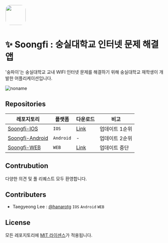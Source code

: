 <img src="https://hanarotg.github.io/others/soongfi/soongfi.png" style="width: 64px; height:64px; border: 1px solid #ffffff; border-radius: 16px" />

# ✨ Soongfi : 숭실대학교 인터넷 문제 해결 앱

'숭파이'는 숭실대학교 교내 WIFI 인터넷 문제를 해결하기 위해
숭실대학교 재학생이 개발한 어플리케이션입니다.

![noname](https://user-images.githubusercontent.com/34812887/217592422-e9dd6c6a-5654-4b03-be64-71a065dd78a6.png)

## Repositories

| 레포지토리                                                    | 플랫폼    | 다운로드                                           | 비고           |
| ------------------------------------------------------------- | --------- | -------------------------------------------------- | -------------- |
| [Soongfi-IOS](https://github.com/soongfi/Soongfi-IOS)         | `IOS`     | [Link](https://testflight.apple.com/join/q2qA4inP) | 업데이트 1순위 |
| [Soongfi-Android](https://github.com/soongfi/Soongfi-Android) | `Android` | -                                                  | 업데이트 2순위 |
| [Soongfi-WEB](https://github.com/soongfi/Soongfi-WEB)         | `WEB`     | [Link](https://soongfi.github.io/Soongfi-WEB/)     | 업데이트 중단  |

## Contrubution

다양한 의견 및 풀 리퀘스트 모두 환영합니다.

## Contributers

- Taegyeong Lee : [@hanarotg](https://github.com/hanarotg) `IOS` `Android` `WEB`

## License

모든 레포지토리에 [MIT 라이센스](https://opensource.org/licenses/MIT)가 적용됩니다.
